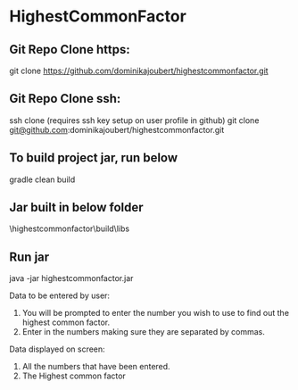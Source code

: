 # HighestCommonFactor


## Git Repo Clone https:

git clone https://github.com/dominikajoubert/highestcommonfactor.git

## Git Repo Clone ssh:
ssh clone (requires ssh key setup on user profile in github)
git clone git@github.com:dominikajoubert/highestcommonfactor.git

## To build project jar, run below

gradle clean build

## Jar built in below folder

\highestcommonfactor\build\libs


## Run jar

java -jar  highestcommonfactor.jar

Data to be entered by user:
1) You will be prompted to enter the number you wish to use to find out the highest common factor.
2) Enter in the numbers making sure they are separated by commas.

Data displayed on screen:
1) All the numbers that have been entered.
2) The Highest common factor
